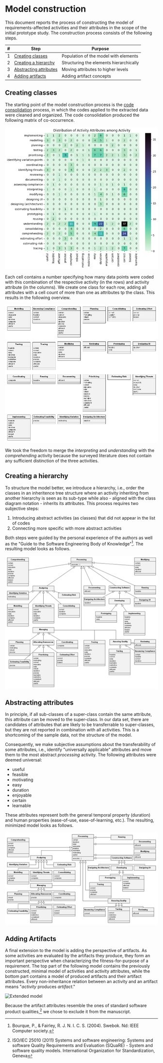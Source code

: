 # Model construction

This document reports the process of constructing the model of requirements-affected activities and their attributes in the scope of the initial prototype study. The construction process consists of the following steps.

| # | Step | Purpose |
|---|---|---|
| 1 | [Creating classes](#creating-classes) | Population of the model with elements |
| 2 | [Creating a hierarchy](#creating-a-hierarchy) | Structuring the elements hierarchically | 
| 3 | [Abstracting attributes](#abstracting-attributes) | Moving attributes to higher levels |
| 4 | [Adding artifacts](#adding-artifacts) | Adding artifact concepts |

## Creating classes

The starting point of the model construction process is the [code consolidation](./../src/code-consolidation.ipynb) process, in which the codes applied to the extracted data were cleaned and organized. The code consolidation produced the following matrix of co-occurrence.

![Distribution of attributes among activities](./../figures/png/distribution-activities-attributes.png)

Each cell contains a number specifying how many data points were coded with this combination of the respective activity (in the rows) and activity attribute (in the columns). We create one class for each row, adding all attributes with a cell count of more than one as attributes tp the class. This results in the following overview.

![Generated classes](./../figures/png/r3a-v0-classes.png)

We took the freedom to merge the *interpreting* and *understanding* with the *comprehending* activity because the surveyed literature does not contain any sufficient distinction of the three activities.

## Creating a hierarchy

To structure the model better, we introduce a hierarchy, i.e., order the classes in an inheritence tree structure where an activity inheriting from another hierarchy is seen as its sub-type while also - aligned with the class diagram notation - inherits its attributes. This process requires two subjective steps:

1. Introducing abstract activities (as classes) that did not appear in the list of codes
2. Connecting more specific with more abstract activities

Both steps were guided by the personal experience of the authors as well as the "Guide to the Software Engineering Body of Knowledge"[^1]. The resulting model looks as follows.

![Hierarchy of activities](./../figures/png/r3a-v1-hierarchy.png)

## Abstracting attributes

In principle, if all sub-classes of a super-class contain the same attribute, this attribute can be moved to the super-class. In our data set, there are candidates of attributes that are likely to be transferrable to super-classes, but they are not reported in combination with all activities. This is a shortcoming of the sample data, not the structure of the model. 

Consequently, we make subjective assumptions about the transferability of some attributes, i.e., identify "universally applicable" attributes and move them to the most abstract *processing* activity. The following attributes were deemed universal:

* useful
* feasible
* motivating
* easy
* duration
* enjoyable
* certain
* learnable

These attributes represent both the general temporal property (duration) and human properties (ease-of-use, ease-of-learning, etc.). The resulting, minimized model looks as follows.

![Minimized model](./../figures/png/r3a-v2-minimized.png)

## Adding Artifacts

A final extension to the model is adding the perspective of artifacts. As some activities are evaluated by the artifacts they produce, they form an important perspective when characterizing the fitness-for-purpose of a requirement. The top part of the following model contains the previously constructed, minimal model of activities and activity attributes, while the bottom part contains a model of produced artifacts and their artifact attributes. Every non-inheritance relation between an activity and an artifact means "*activity* produces *artifact*."

![Extended model](./../figures/png/r3a-v3-complete.png)

Because the artifact attributes resemble the ones of standard software product qualities,[^2] we chose to exclude it from the manuscript.

[^1]: Bourque, P., & Fairley, R. J. N. I. C. S. (2004). Swebok. Nd: IEEE Computer society.

[^2]: ISO/IEC 25010 (2011) Systems and software engineering: Systems and software Quality Requirements and Evaluation (SQuaRE) - System and software quality models. International Organization for Standardization, Geneva